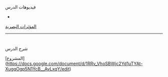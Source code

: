 
# <p dir="rtl">
فيديوهات الدرس</p>




* 
[المؤثرات البصرية](https://www.youtube.com/watch?v=H_soQavwCWY&list=PL_gewShnRvv_n0U2MPdkUsMqsX4_KxYHW&index=21)

---


# <p dir="rtl">
شرح الدرس </p>

[المشروع] (https://docs.google.com/document/d/1RRv_VhoSBWjc2Yd1uTYAt-XugqOgp5N1YcB__AvLxqY/edit)
